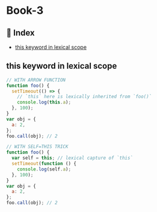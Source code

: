 # Book-3

## :pencil: Index

- [this keyword in lexical scope](#this-keyword-in-lexical-scope)

## this keyword in lexical scope

```js
// WITH ARROW FUNCTION
function foo() {
  setTimeout(() => {
    // `this` here is lexically inherited from `foo()`
    console.log(this.a);
  }, 100);
}
var obj = {
  a: 2,
};
foo.call(obj); // 2
```

```js
// WITH SELF=THIS TRICK
function foo() {
  var self = this; // lexical capture of `this`
  setTimeout(function () {
    console.log(self.a);
  }, 100);
}
var obj = {
  a: 2,
};
foo.call(obj); // 2
```
